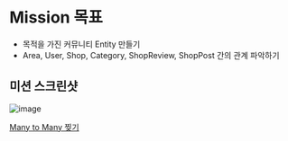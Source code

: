 # Mission 목표
* 목적을 가진 커뮤니티 Entity 만들기
* Area, User, Shop, Category, ShopReview, ShopPost 간의 관계 파악하기
## 미션 스크린샷
![image](https://user-images.githubusercontent.com/80913353/165453572-523f74d4-1d9a-42e5-8a2d-c1c6aaafc460.png)

[Many to Many 찢기](https://coding-start.tistory.com/72)
